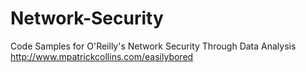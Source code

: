 # Network-Security
Code Samples for O'Reilly's Network Security Through Data Analysis http://www.mpatrickcollins.com/easilybored
